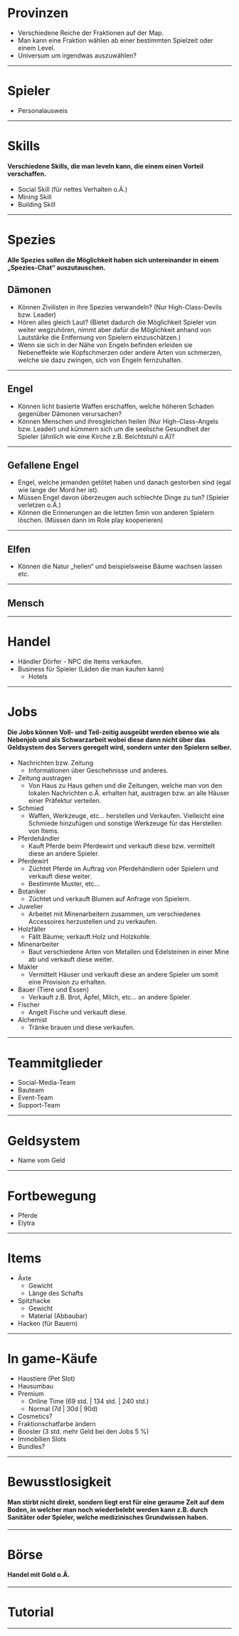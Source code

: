 # Provinzen

* Verschiedene Reiche der Fraktionen auf der Map.
* Man kann eine Fraktion wählen ab einer bestimmten Spielzeit oder einem Level.
* Universum um irgendwas auszuwählen?

______________________

# Spieler

* Personalausweis

______________________

# Skills

#### Verschiedene Skills, die man leveln kann, die einem einen Vorteil verschaffen.

* Social Skill (für nettes Verhalten o.Ä.)
* Mining Skill
* Building Skill

______________________

# Spezies

#### Alle Spezies sollen die Möglichkeit haben sich untereinander in einem „Spezies-Chat“ auszutauschen.

## Dämonen

* Können Zivilisten in ihre Spezies verwandeln? (Nur High-Class-Devils bzw. Leader)
* Hören alles gleich Laut? (Bietet dadurch die Möglichkeit Spieler von weiter wegzuhören, nimmt aber dafür die
  Möglichkeit anhand von Lautstärke die Entfernung von Spielern einzuschätzen.)
* Wenn sie sich in der Nähe von Engeln befinden erleiden sie Nebeneffekte wie Kopfschmerzen oder andere Arten von
  schmerzen, welche sie dazu zwingen, sich von Engeln fernzuhalten.

______________________

## Engel

* Können licht basierte Waffen erschaffen, welche höheren Schaden gegenüber Dämonen verursachen?
* Können Menschen und ihresgleichen heilen (Nur High-Class-Angels bzw. Leader) und kümmern sich um die seelische
  Gesundheit der Spieler (ähnlich wie eine Kirche z.B. Beichtstuhl o.Ä)?

______________________

## Gefallene Engel

* Engel, welche jemanden getötet haben und danach gestorben sind (egal wie lange der Mord her ist).
* Müssen Engel davon überzeugen auch schlechte Dinge zu tun? (Spieler verletzen o.Ä.)
* Können die Erinnerungen an die letzten 5min von anderen Spielern löschen. (Müssen dann im Role play kooperieren)

______________________

## Elfen

* Können die Natur „heilen“ und beispielsweise Bäume wachsen lassen etc.

______________________

## Mensch

______________________

# Handel

* Händler Dörfer - NPC die Items verkaufen.
* Business für Spieler (Läden die man kaufen kann)
    * Hotels

______________________

# Jobs

#### Die Jobs können Voll- und Teil-zeitig ausgeübt werden ebenso wie als Nebenjob und als Schwarzarbeit wobei diese dann nicht über das Geldsystem des Servers geregelt wird, sondern unter den Spielern selber.

* Nachrichten bzw. Zeitung
    * Informationen über Geschehnisse und anderes.
* Zeitung austragen
    * Von Haus zu Haus gehen und die Zeitungen, welche man von den lokalen Nachrichten o.Ä. erhalten hat, austragen bzw.
      an alle Häuser einer Präfektur verteilen.
* Schmied
    * Waffen, Werkzeuge, etc… herstellen und Verkaufen. Vielleicht eine Schmiede hinzufügen und sonstige Werkzeuge für
      das Herstellen von Items.
* Pferdehändler
    * Kauft Pferde beim Pferdewirt und verkauft diese bzw. vermittelt diese an andere Spieler.
* Pferdewirt
    * Züchtet Pferde im Auftrag von Pferdehändlern oder Spielern und verkauft diese weiter.
    * Bestimmte Muster, etc…
* Botaniker
    * Züchtet und verkauft Blumen auf Anfrage von Spielern.
* Juwelier
    * Arbeitet mit Minenarbeitern zusammen, um verschiedenes Accessoires herzustellen und zu verkaufen.
* Holzfäller
    * Fällt Bäume; verkauft Holz und Holzkohle.
* Minenarbeiter
    * Baut verschiedene Arten von Metallen und Edelsteinen in einer Mine ab und verkauft diese weiter.
* Makler
    * Vermittelt Häuser und verkauft diese an andere Spieler um somit eine Provision zu erhalten.
* Bauer (Tiere und Essen)
    * Verkauft z.B. Brot, Äpfel, Milch, etc… an andere Spieler.
* Fischer
    * Angelt Fische und verkauft diese.
* Alchemist
    * Tränke brauen und diese verkaufen.

______________________

# Teammitglieder

* Social-Media-Team
* Bauteam
* Event-Team
* Support-Team

______________________

# Geldsystem

* Name vom Geld

______________________

# Fortbewegung

* Pferde
* Elytra

______________________

# Items

* Äxte
    * Gewicht
    * Länge des Schafts
* Spitzhacke
    * Gewicht
    * Material (Abbaubar)
* Hacken (für Bauern)

______________________

# In game-Käufe

* Haustiere (Pet Slot)
* Hausumbau
* Premium
    * Online Time (69 std. | 134 std. | 240 std.)
    * Normal (7d | 30d | 90d)
* Cosmetics?
* Fraktionschatfarbe ändern
* Booster (3 std. mehr Geld bei den Jobs 5 %)
* Immobilien Slots
* Bundles?

______________________

# Bewusstlosigkeit

#### Man stirbt nicht direkt, sondern liegt erst für eine geraume Zeit auf dem Boden, in welcher man noch wiederbelebt werden kann z.B. durch Sanitäter oder Spieler, welche medizinisches Grundwissen haben.

______________________

# Börse

#### Handel mit Gold o.Ä.

______________________

# Tutorial

______________________